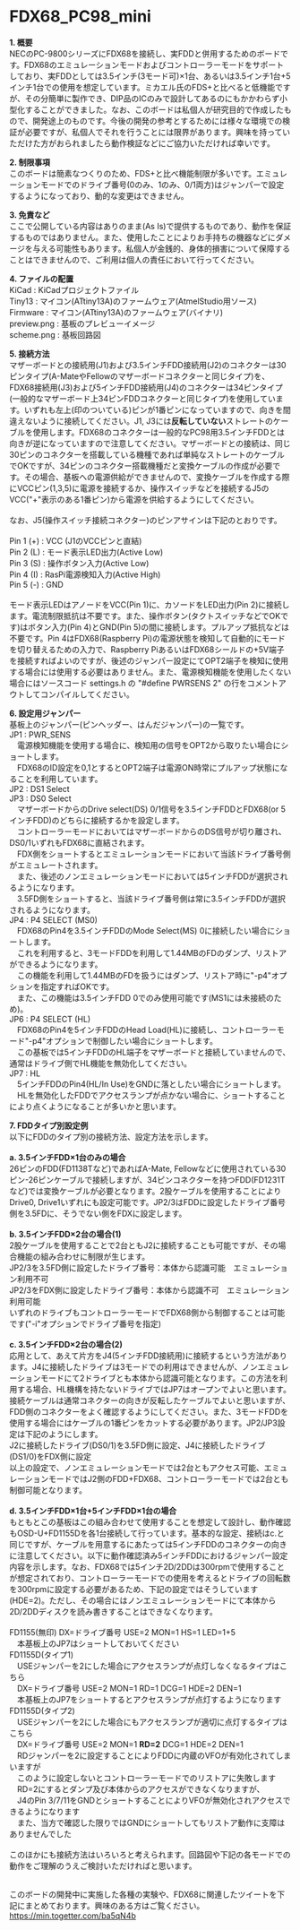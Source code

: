 # FDX68_PC98_mini

<b>1. 概要</b><BR>
NECのPC-9800シリーズにFDX68を接続し、実FDDと併用するためのボードです。FDX68のエミュレーションモードおよびコントローラーモードをサポートしており、実FDDとしては3.5インチ(3モード可)×1台、あるいは3.5インチ1台+5インチ1台での使用を想定しています。ミカエル氏のFDS+と比べると低機能ですが、その分簡単に製作でき、DIP品のICのみで設計してあるのにもかかわらず小型化することができました。なお、このボードは私個人が研究目的で作成したもので、開発途上のものです。今後の開発の参考とするためには様々な環境での検証が必要ですが、私個人でそれを行うことには限界があります。興味を持っていただけた方がおられましたら動作検証などにご協力いただければ幸いです。<br>

<b>2. 制限事項</b><BR>
このボードは簡素なつくりのため、FDS+と比べ機能制限が多いです。エミュレーションモードでのドライブ番号(0のみ、1のみ、0/1両方)はジャンパーで設定するようになっており、動的な変更はできません。<br>

<b>3. 免責など</b><br>
ここで公開している内容はありのまま(As Is)で提供するものであり、動作を保証するものではありません。また、使用したことによりお手持ちの機器などにダメージを与える可能性もあります。私個人が金銭的、身体的損害について保障することはできませんので、ご利用は個人の責任において行ってください。<br>
  
<b>4. ファイルの配置</b><BR>
KiCad : KiCadプロジェクトファイル<BR>
Tiny13 : マイコン(ATtiny13A)のファームウェア(AtmelStudio用ソース)<BR>
Firmware : マイコン(ATtiny13A)のファームウェア(バイナリ)<BR>
preview.png : 基板のプレビューイメージ<BR>
scheme.png : 基板回路図<BR>
  
<b>5. 接続方法</b><BR>
マザーボードとの接続用(J1)および3.5インチFDD接続用(J2)のコネクターは30ピンタイプ(A-MateやFellowのマザーボードコネクターと同じタイプ)を、FDX68接続用(J3)および5インチFDD接続用(J4)のコネクターは34ピンタイプ(一般的なマザーボード上34ピンFDDコネクターと同じタイプ)を使用しています。いずれも左上(印のついている)ピンが1番ピンになっていますので、向きを間違えないように接続してください。J1, J3には<b>反転していない</b>ストレートのケーブルを使用します。FDX68のコネクターは一般的なPC98用3.5インチFDDとは向きが逆になっていますので注意してください。マザーボードとの接続は、同じ30ピンのコネクターを搭載している機種であれば単純なストレートのケーブルでOKですが、34ピンのコネクター搭載機種だと変換ケーブルの作成が必要です。その場合、基板への電源供給ができませんので、変換ケーブルを作成する際にVCCピン(1,3,5)に電源を接続するか、操作スイッチなどを接続するJ5のVCC("+"表示のある1番ピン)から電源を供給するようにしてください。<BR><BR>
なお、J5(操作スイッチ接続コネクター)のピンアサインは下記のとおりです。<BR><BR>
Pin 1 (+) : VCC (J1のVCCピンと直結)<BR>
Pin 2 (L) : モード表示LED出力(Active Low)<BR>
Pin 3 (S) : 操作ボタン入力(Active Low)<BR>
Pin 4 (I) : RasPi電源検知入力(Active High)<BR>
Pin 5 (-) : GND<BR><BR>
モード表示LEDはアノードをVCC(Pin 1)に、カソードをLED出力(Pin 2)に接続します。電流制限抵抗は不要です。また、操作ボタン(タクトスイッチなどでOKです)はボタン入力(Pin 4)とGND(Pin 5)の間に接続します。プルアップ抵抗などは不要です。Pin 4はFDX68(Raspberry Pi)の電源状態を検知して自動的にモードを切り替えるための入力で、Raspberry PiあるいはFDX68シールドの+5V端子を接続すればよいのですが、後述のジャンパー設定にてOPT2端子を検知に使用する場合には使用する必要はありません。また、電源検知機能を使用したくない場合にはソースコード settings.h の "#define PWRSENS 2" の行をコメントアウトしてコンパイルしてください。<BR>
 
<b>6. 設定用ジャンパー</b><br>
基板上のジャンパー(ピンヘッダー、はんだジャンパー)の一覧です。<br>
JP1 : PWR_SENS<br>
　電源検知機能を使用する場合に、検知用の信号をOPT2から取りたい場合にショートします。<br>
　FDX68のID設定を0,1とするとOPT2端子は電源ON時常にプルアップ状態になることを利用しています。<br>
JP2 : DS1 Select<br>
JP3 : DS0 Select<br>
　マザーボードからのDrive select(DS) 0/1信号を3.5インチFDDとFDX68(or 5インチFDD)のどちらに接続するかを設定します。<br>
　コントローラーモードにおいてはマザーボードからのDS信号が切り離され、DS0/1いずれもFDX68に直結されます。<br>
　FDX側をショートするとエミュレーションモードにおいて当該ドライブ番号側がエミュレートされます。<br>
　また、後述のノンエミュレーションモードにおいては5インチFDDが選択されるようになります。<br>
　3.5FD側をショートすると、当該ドライブ番号側は常に3.5インチFDDが選択されるようになります。<br>
JP4 : P4 SELECT (MS0)<br>
　FDX68のPin4を3.5インチFDDのMode Select(MS) 0に接続したい場合にショートします。<br>
　これを利用すると、3モードFDDを利用して1.44MBのFDのダンプ、リストアができるようになります。<br>
　この機能を利用して1.44MBのFDを扱うにはダンプ、リストア時に"-p4"オプションを指定すればOKです。<br>
　また、この機能は3.5インチFDD 0でのみ使用可能です(MS1には未接続のため)。<br>
JP6 : P4 SELECT (HL)<br>
　FDX68のPin4を5インチFDDのHead Load(HL)に接続し、コントローラーモード"-p4"オプションで制御したい場合にショートします。<br>
　この基板では5インチFDDのHL端子をマザーボードと接続していませんので、通常はドライブ側でHL機能を無効化してください。<br>
JP7 : HL<br>
　5インチFDDのPin4(HL/In Use)をGNDに落としたい場合にショートします。<br>
　HLを無効化したFDDでアクセスランプが点かない場合に、ショートすることにより点くようになることが多いかと思います。<br>
  
<b>7. FDDタイプ別設定例</b><br>
以下にFDDのタイプ別の接続方法、設定方法を示します。<br><br>
<b>a. 3.5インチFDD×1台のみの場合</b><br>
26ピンのFDD(FD1138Tなど)であればA-Mate, Fellowなどに使用されている30ピン-26ピンケーブルで接続しますが、34ピンコネクターを持つFDD(FD1231Tなど)では変換ケーブルが必要となります。2股ケーブルを使用することによりDrive0, Drive1いずれにも設定可能です。JP2/3はFDDに設定したドライブ番号側を3.5FDに、そうでない側をFDXに設定します。<br><br>
<b>b. 3.5インチFDD×2台の場合(1)</b><br>
2股ケーブルを使用することで2台ともJ2に接続することも可能ですが、その場合機能の組み合わせに制限が生じます。<br>
JP2/3を3.5FD側に設定したドライブ番号：本体から認識可能　エミュレーション利用不可<br>
JP2/3をFDX側に設定したドライブ番号：本体から認識不可　エミュレーション利用可能<br>
いずれのドライブもコントローラーモードでFDX68側から制御することは可能です("-i"オプションでドライブ番号を指定)<br><br>
<b>c. 3.5インチFDD×2台の場合(2)</b><br>
応用として、あえて片方をJ4(5インチFDD接続用)に接続するという方法があります。J4に接続したドライブは3モードでの利用はできませんが、ノンエミュレーションモードにて2ドライブとも本体から認識可能となります。この方法を利用する場合、HL機構を持たないドライブではJP7はオープンでよいと思います。接続ケーブルは通常コネクターの向きが反転したケーブルでよいと思いますが、FDD側のコネクターをよく確認するようにしてください。また、3モードFDDを使用する場合にはケーブルの1番ピンをカットする必要があります。JP2/JP3設定は下記のようにします。<br>
J2に接続したドライブ(DS0/1)を3.5FD側に設定、J4に接続したドライブ(DS1/0)をFDX側に設定<br>
以上の設定で、ノンエミュレーションモードでは2台ともアクセス可能、エミュレーションモードではJ2側のFDD+FDX68、コントローラーモードでは2台とも制御可能となります。<br><br>
<b>d. 3.5インチFDD×1台+5インチFDD×1台の場合</b><br>
もともとこの基板はこの組み合わせて使用することを想定して設計し、動作確認もOSD-U+FD1155Dを各1台接続して行っています。基本的な設定、接続はc.と同じですが、ケーブルを用意するにあたっては5インチFDDのコネクターの向きに注意してください。以下に動作確認済み5インチFDDにおけるジャンパー設定内容を示します。なお、FDX68では5インチ2D/2DDは300rpmで使用することが想定されており、コントローラーモードでの使用を考えるとドライブの回転数を300rpmに設定する必要があるため、下記の設定ではそうしています(HDE=2)。ただし、その場合にはノンエミュレーションモードにて本体から2D/2DDディスクを読み書きすることはできなくなります。<br><br>
FD1155(無印) DX=ドライブ番号 USE=2 MON=1 HS=1 LED=1+5<br>
　本基板上のJP7はショートしておいてください<br>
FD1155D(タイプ1)<br>
　USEジャンパーを2にした場合にアクセスランプが点灯しなくなるタイプはこちら<br>
　DX=ドライブ番号 USE=2 MON=1 RD=1 DCG=1 HDE=2 DEN=1<br>
　本基板上のJP7をショートするとアクセスランプが点灯するようになります<br>
FD1155D(タイプ2)<br>
　USEジャンパーを2にした場合にもアクセスランプが適切に点灯するタイプはこちら<br>
　DX=ドライブ番号 USE=2 MON=1 <b>RD=2</b> DCG=1 HDE=2 DEN=1<br>
　RDジャンパーを2に設定することによりFDDに内蔵のVFOが有効化されてしまいますが<br>
　このように設定しないとコントローラーモードでのリストアに失敗します<br>
　RD=2にするとダンプ及び本体からのアクセスができなくなりますが、<br>
　J4のPin 3/7/11をGNDとショートすることによりVFOが無効化されアクセスできるようになります<br>
　また、当方で確認した限りではGNDにショートしてもリストア動作に支障はありませんでした<br><br>
このほかにも接続方法はいろいろと考えられます。回路図や下記の各モードでの動作をご理解のうえご検討いただければと思います。<br><br>
  
  
  
  
このボードの開発中に実施した各種の実験や、FDX68に関連したツイートを下記にまとめております。興味のある方はご覧ください。
https://min.togetter.com/ba5qN4b
